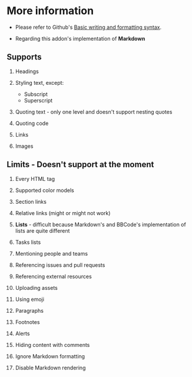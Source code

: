 # More information

- Please refer to Github's [Basic writing and formatting syntax](https://docs.github.com/en/get-started/writing-on-github/getting-started-with-writing-and-formatting-on-github/basic-writing-and-formatting-syntax).

- Regarding this addon's implementation of **Markdown**

## Supports

1. Headings  

2. Styling text, except:
	- Subscript
	- Superscript  
  
3. Quoting text - only one level and doesn't support nesting quotes  

4. Quoting code  

5. Links  

6. Images


## Limits - Doesn't support at the moment

1. Every HTML tag  

2. Supported color models  

3. Section links  

4. Relative links (might or might not work)  

5. **Lists** - difficult because Markdown's and BBCode's implementation of lists are quite different  

6. Tasks lists  

7. Mentioning people and teams  

8. Referencing issues and pull requests  

9. Referencing external resources  

10. Uploading assets  

11. Using emoji  

12. Paragraphs  

13. Footnotes  

14. Alerts  

15. Hiding content with comments  

16. Ignore Markdown formatting  

17. Disable Markdown rendering  

